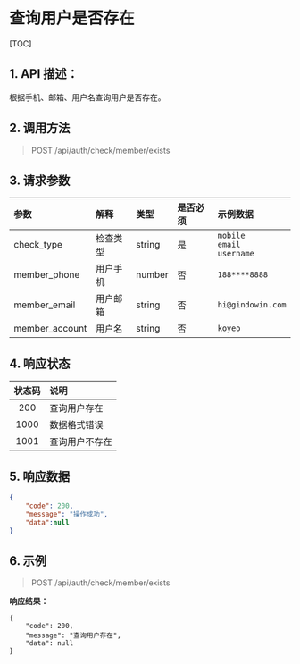 # 查询用户是否存在

[TOC]

## 1. API 描述：

根据手机、邮箱、用户名查询用户是否存在。

## 2. 调用方法

> POST /api/auth/check/member/exists

## 3. 请求参数

参数|解释|类型|是否必须|示例数据
:---|:---|:---|:---|:---
check_type | 检查类型 | string |是| `mobile` <br> `email` <br> `username`
member_phone | 用户手机 | number | 否 | `188****8888`
member_email|用户邮箱|string|否|`hi@gindowin.com`
member_account|用户名|string|否|`koyeo`

## 4. 响应状态

状态码 | 说明
:---:|:---
200 | 查询用户存在
1000 | 数据格式错误
1001 | 查询用户不存在

## 5. 响应数据

```json
{
    "code": 200,
    "message": "操作成功",
    "data":null
}
```

## 6. 示例

> POST /api/auth/check/member/exists


**响应结果：**

```josn
{
    "code": 200,
    "message": "查询用户存在",
    "data": null
}
```